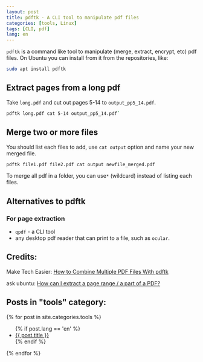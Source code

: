 ```yaml
---
layout: post
title: pdftk - A CLI tool to manipulate pdf files
categories: [tools, Linux]
tags: [CLI, pdf]
lang: en
---
```

`pdftk` is a command like tool to manipulate (merge, extract, encrypt, etc) pdf files. On Ubuntu you can install from it from the repositories, like:

```sh
sudo apt install pdftk
```

## Extract pages from a long pdf

Take `long.pdf` and cut out pages 5-14 to `output_pp5_14.pdf`.

```sh
pdftk long.pdf cat 5-14 output_pp5_14.pdf`
```



## Merge two or more files

You should list each files to add, use `cat output` option and name your new merged file. 

```sh
pdftk file1.pdf file2.pdf cat output newfile_merged.pdf
```

To merge all pdf in a folder, you can use`*` (wildcard) instead of listing each files.

## Alternatives to pdftk

### For page extraction
 - `qpdf` - a CLI tool
 - any desktop pdf reader that can print to a file, such as `ocular`.  

## Credits:

Make Tech Easier:  [How to Combine Multiple PDF Files With pdftk](https://www.maketecheasier.com/combine-multiple-pdf-files-with-pdftk/)

ask ubuntu: [How can I extract a page range / a part of a PDF?](https://askubuntu.com/questions/221962/how-can-i-extract-a-page-range-a-part-of-a-pdf)

## Posts in "tools" category:

{% for post in site.categories.tools %}
  <ul>
        {% if post.lang == 'en' %}
          <li>
            <a href='{{ post.url }}'>{{ post.title }}</a> 
          </li>
        {% endif %}
  </ul>
{% endfor %}

